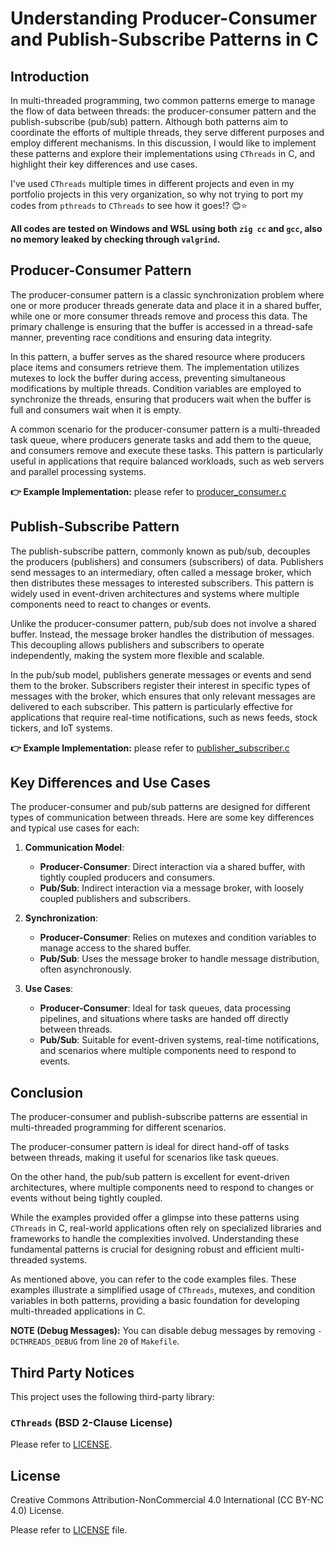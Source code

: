 # Understanding Producer-Consumer and Publish-Subscribe Patterns in C

## Introduction

In multi-threaded programming, two common patterns emerge to manage the flow of data between threads: the producer-consumer pattern and the publish-subscribe (pub/sub) pattern. Although both patterns aim to coordinate the efforts of multiple threads, they serve different purposes and employ different mechanisms. In this discussion, I would like to implement these patterns and explore their implementations using `CThreads` in C, and highlight their key differences and use cases.

I've used `CThreads` multiple times in different projects and even in my portfolio projects in this very organization, so why not trying to port my codes from `pthreads` to `CThreads` to see how it goes!? 😊⭐

**All codes are tested on Windows and WSL using both `zig cc` and `gcc`, also no memory leaked by checking through `valgrind`.**

## Producer-Consumer Pattern

The producer-consumer pattern is a classic synchronization problem where one or more producer threads generate data and place it in a shared buffer, while one or more consumer threads remove and process this data. The primary challenge is ensuring that the buffer is accessed in a thread-safe manner, preventing race conditions and ensuring data integrity.

In this pattern, a buffer serves as the shared resource where producers place items and consumers retrieve them. The implementation utilizes mutexes to lock the buffer during access, preventing simultaneous modifications by multiple threads. Condition variables are employed to synchronize the threads, ensuring that producers wait when the buffer is full and consumers wait when it is empty.

A common scenario for the producer-consumer pattern is a multi-threaded task queue, where producers generate tasks and add them to the queue, and consumers remove and execute these tasks. This pattern is particularly useful in applications that require balanced workloads, such as web servers and parallel processing systems.

**👉 Example Implementation:** please refer to [producer_consumer.c](/producer_consumer.c)

## Publish-Subscribe Pattern

The publish-subscribe pattern, commonly known as pub/sub, decouples the producers (publishers) and consumers (subscribers) of data. Publishers send messages to an intermediary, often called a message broker, which then distributes these messages to interested subscribers. This pattern is widely used in event-driven architectures and systems where multiple components need to react to changes or events.

Unlike the producer-consumer pattern, pub/sub does not involve a shared buffer. Instead, the message broker handles the distribution of messages. This decoupling allows publishers and subscribers to operate independently, making the system more flexible and scalable.

In the pub/sub model, publishers generate messages or events and send them to the broker. Subscribers register their interest in specific types of messages with the broker, which ensures that only relevant messages are delivered to each subscriber. This pattern is particularly effective for applications that require real-time notifications, such as news feeds, stock tickers, and IoT systems.

**👉 Example Implementation:** please refer to [publisher_subscriber.c](/publisher_subscriber.c)

## Key Differences and Use Cases

The producer-consumer and pub/sub patterns are designed for different types of communication between threads. Here are some key differences and typical use cases for each:

1. **Communication Model**:
   - **Producer-Consumer**: Direct interaction via a shared buffer, with tightly coupled producers and consumers.
   - **Pub/Sub**: Indirect interaction via a message broker, with loosely coupled publishers and subscribers.

2. **Synchronization**:
   - **Producer-Consumer**: Relies on mutexes and condition variables to manage access to the shared buffer.
   - **Pub/Sub**: Uses the message broker to handle message distribution, often asynchronously.

3. **Use Cases**:
   - **Producer-Consumer**: Ideal for task queues, data processing pipelines, and situations where tasks are handed off directly between threads.
   - **Pub/Sub**: Suitable for event-driven systems, real-time notifications, and scenarios where multiple components need to respond to events.

## Conclusion

The producer-consumer and publish-subscribe patterns are essential in multi-threaded programming for different scenarios.

The producer-consumer pattern is ideal for direct hand-off of tasks between threads, making it useful for scenarios like task queues.

On the other hand, the pub/sub pattern is excellent for event-driven architectures, where multiple components need to respond to changes or events without being tightly coupled.

While the examples provided offer a glimpse into these patterns using `CThreads` in C, real-world applications often rely on specialized libraries and frameworks to handle the complexities involved. Understanding these fundamental patterns is crucial for designing robust and efficient multi-threaded systems.

As mentioned above, you can refer to the code examples files. These examples illustrate a simplified usage of `CThreads`, mutexes, and condition variables in both patterns, providing a basic foundation for developing multi-threaded applications in C.

**NOTE (Debug Messages):** You can disable debug messages by removing `-DCTHREADS_DEBUG` from line `20` of `Makefile`.

## Third Party Notices

This project uses the following third-party library:

### `CThreads` (BSD 2-Clause License)

Please refer to [LICENSE](/third_party/CThreads/LICENSE).

## License

Creative Commons Attribution-NonCommercial 4.0 International (CC BY-NC 4.0) License.

Please refer to [LICENSE](/LICENSE) file.
